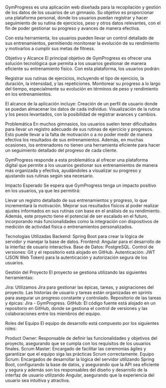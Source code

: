 GymProgress es una aplicación web diseñada para la recopilación y gestión de los datos de los usuarios de un gimnasio. Su objetivo es proporcionar una plataforma personal, donde los usuarios puedan registrar y hacer seguimiento de su rutina de ejercicios, peso y otros datos relevantes, con el fin de poder gestionar su progreso y avances de manera efectiva.

Con esta herramienta, los usuarios pueden llevar un control detallado de sus entrenamientos, permitiendo monitorear la evolución de su rendimiento y motivarlos a cumplir sus metas de fitness.

Objetivo y Alcance El principal objetivo de GymProgress es ofrecer una solución tecnológica que permita a los usuarios gestionar de manera eficiente su entrenamiento físico. Con esta plataforma, los usuarios podrán:

Registrar sus rutinas de ejercicios, incluyendo el tipo de ejercicio, la duración, la intensidad, y las repeticiones. Monitorear su progreso a lo largo del tiempo, especialmente su evolución en términos de peso y rendimiento en los entrenamientos.

El alcance de la aplicación incluye: Creación de un perfil de usuario donde se puedan almacenar los datos de cada individuo. Visualización de la rutina y los pesos levantados, con la posibilidad de registrar avances y cambios.

Problemática En muchos gimnasios, los usuarios suelen tener dificultades para llevar un registro adecuado de sus rutinas de ejercicio y progresos. Esto puede llevar a la falta de motivación o a no poder medir de manera efectiva los resultados de sus entrenamientos. Además, en muchas ocasiones, los entrenadores no tienen una herramienta eficiente para hacer un seguimiento detallado del progreso de cada cliente.

GymProgress responde a esta problemática al ofrecer una plataforma digital que permite a los usuarios gestionar sus entrenamientos de manera más organizada y efectiva, ayudándoles a visualizar su progreso y ajustando sus rutinas según sea necesario.

Impacto Esperado Se espera que GymProgress tenga un impacto positivo en los usuarios, ya que les permitirá:

Llevar un registro detallado de sus entrenamientos y progreso, lo que incrementará la motivación. Mejorar sus resultados físicos al poder realizar ajustes informados en sus rutinas con base en el análisis de su rendimiento. Además, este proyecto tiene el potencial de ser escalado en el futuro, incorporando más funcionalidades como la integración con dispositivos de medición de actividad física o entrenamientos personalizados.

Tecnologías Utilizadas Backend: Spring Boot para crear la lógica de servidor y manejar la base de datos. Frontend: Angular para el desarrollo de la interfaz de usuario interactiva. Base de Datos: PostgreSQL. Control de versiones: Git y el repositorio está alojado en GitHub. Autenticación: JWT (JSON Web Token) para la autenticación y autorización segura de los usuarios.

Gestión del Proyecto El proyecto se gestiona utilizando las siguientes herramientas:

Jira: Utilizamos Jira para gestionar las épicas, tareas, y asignaciones del proyecto. Las historias de usuario y tareas están organizadas en sprints para asegurar un progreso constante y controlado. Repositorio de las tareas y épicas: Jira - GymProgress. GitHub: El código fuente está alojado en un repositorio en GitHub, donde se gestiona el control de versiones y las colaboraciones entre los miembros del equipo.

Roles del Equipo El equipo de desarrollo está compuesto por los siguientes roles:

Product Owner: Responsable de definir las funcionalidades y objetivos del proyecto, asegurando que se cumpla con los requisitos de los usuarios finales. Scrum Master: Encargado de facilitar las ceremonias ágiles y garantizar que el equipo siga las prácticas Scrum correctamente. Equipo Scrum: Encargados de desarrollar la lógica del servidor utilizando Spring Boot, configurando la base de datos, y asegurando que la API sea eficiente y segura y además son los responsables del diseño y desarrollo de la interfaz de usuario utilizando Angular, asegurando que la experiencia del usuario sea intuitiva y atractiva.